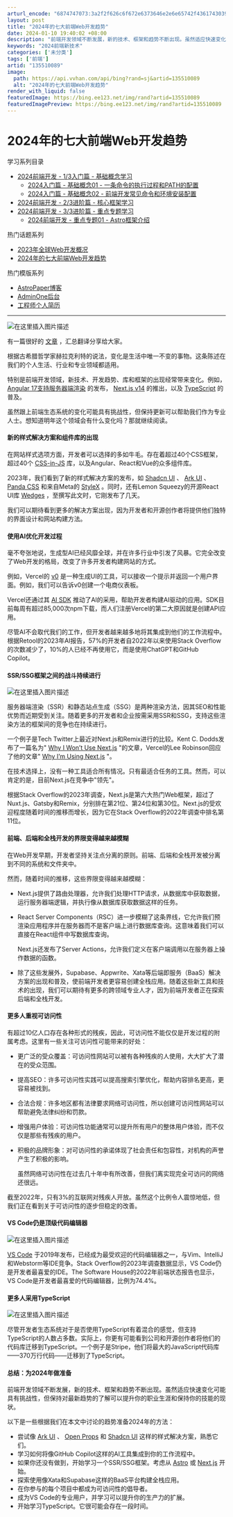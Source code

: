 ```yaml
---
arturl_encode: "6874747073:3a2f2f626c6f672e6373646e2e6e65742f436174303932362f:61727469636c652f64657461696c732f313335353130303839"
layout: post
title: "2024年的七大前端Web开发趋势"
date: 2024-01-10 19:40:02 +08:00
description: "前端开发领域不断发展，新的技术、框架和趋势不断出现。虽然适应快速变化可能具有挑战性，但保持对最新趋势"
keywords: "2024前端新技术"
categories: ['未分类']
tags: ['前端']
artid: "135510089"
image:
  path: https://api.vvhan.com/api/bing?rand=sj&artid=135510089
  alt: "2024年的七大前端Web开发趋势"
render_with_liquid: false
featuredImage: https://bing.ee123.net/img/rand?artid=135510089
featuredImagePreview: https://bing.ee123.net/img/rand?artid=135510089
---
```


# 2024年的七大前端Web开发趋势

学习系列目录

* [2024前端开发 - 1/3入门篇 - 基础概念学习](https://blog.csdn.net/Cat0926/article/details/135856498)
  + [2024入门篇 - 基础概念01 - 一条命令的执行过程和PATH的配置](https://blog.csdn.net/Cat0926/article/details/135964015)
  + [2024入门篇 - 基础概念02 - 前端开发常见命令和环境安装配置](https://blog.csdn.net/Cat0926/article/details/135964034)
* [2024前端开发 - 2/3进阶篇 - 核心框架学习](https://blog.csdn.net/Cat0926/article/details/135856405)
* [2024前端开发 - 3/3进阶篇 - 重点专题学习](https://blog.csdn.net/Cat0926/article/details/135918663)
  + [2024前端开发 - 重点专题01 - Astro框架介绍](https://blog.csdn.net/Cat0926/article/details/136409675)

热门话题系列

* [2023年全球Web开发概况](https://blog.csdn.net/Cat0926/article/details/135487646)
* [2024年的七大前端Web开发趋势](https://blog.csdn.net/Cat0926/article/details/135510089)

热门模版系列

* [AstroPaper博客](https://blog.csdn.net/Cat0926/article/details/140302629)
* [AdminOne后台](https://blog.csdn.net/Cat0926/article/details/140572561)
* [工程师个人简历](https://blog.csdn.net/Cat0926/article/details/141686215)

---

![在这里插入图片描述](https://i-blog.csdnimg.cn/blog_migrate/5d31ea84f6e1ce82c502138cf2de5549.png)

有一篇很好的
[文章](https://www.frontendmentor.io/articles/7-frontend-web-development-trends-for-2024-qtBD0H0hY3)
，汇总翻译分享给大家。

根据古希腊哲学家赫拉克利特的说法，变化是生活中唯一不变的事物。这条陈述在我们的个人生活、行业和专业领域都适用。

特别是前端开发领域，新技术、开发趋势、库和框架的出现经常带来变化。例如，
[Angular 17支持服务器端渲染](https://angular.io/guide/ssr)
的发布，
[Next.js v14](https://nextjs.org/blog/next-14)
的推出，以及
[TypeScript](https://www.typescriptlang.org/)
的普及。

虽然跟上前端生态系统的变化可能具有挑战性，但保持更新可以帮助我们作为专业人士。想知道明年这个领域会有什么变化吗？那就继续阅读。

#### 新的样式解决方案和组件库的出现

在网站样式选项方面，开发者可以选择的多如牛毛。存在着超过40个CSS框架，超过40个
[CSS-in-JS](https://cssinjs.org/)
库，以及Angular、React和Vue的众多组件库。

2023年，我们看到了新的样式解决方案的发布，如
[Shadcn UI](https://github.com/shadcn-ui/ui)
、
[Ark UI](https://github.com/chakra-ui/ark)
、
[Panda CSS](https://github.com/chakra-ui/panda)
和来自Meta的
[StyleX](https://github.com/facebook/stylex)
。同时，还有Lemon Squeezy的开源React UI库
[Wedges](https://github.com/lmsqueezy/wedges)
，至撰写此文时，它刚发布了几天。

我们可以期待看到更多的解决方案出现，因为开发者和开源创作者将提供他们独特的界面设计和网站构建方法。

#### 使用AI优化开发过程

毫不夸张地说，生成型AI已经风靡全球，并在许多行业中引发了风暴。它完全改变了Web开发的格局，改变了许多开发者构建网站的方式。

例如，Vercel的
[v0](https://v0.dev/)
是一种生成UI的工具，可以接收一个提示并返回一个用户界面。例如，我们可以告诉v0创建一个电商仪表板。

Vercel还通过其
[AI SDK](https://github.com/vercel/ai)
推动了AI的采用，帮助开发者构建AI驱动的应用。SDK目前每周有超过85,000次npm下载，而人们注册Vercel的第二大原因就是创建API应用。

尽管AI不会取代我们的工作，但开发者越来越多地将其集成到他们的工作流程中。根据Retool的2023年AI报告，57%的开发者自2022年以来使用Stack Overflow的次数减少了，10%的人已经不再使用它，而是使用ChatGPT和GitHub Copilot。

#### SSR/SSG框架之间的战斗持续进行

![在这里插入图片描述](https://i-blog.csdnimg.cn/blog_migrate/c63be9886cc597833c50a8b86f50b4da.png)

服务器端渲染（SSR）和静态站点生成（SSG）是两种渲染方法，因其SEO和性能优势而近期受到关注。随着更多的开发者和企业按需采用SSR和SSG，支持这些渲染方法的框架间的竞争也在持续进行。

一个例子是Tech Twitter上最近对Next.js和Remix进行的比较。Kent C. Dodds发布了一篇名为"
[Why I Won’t Use Next.js](https://www.epicweb.dev/why-i-wont-use-nextjs)
"的文章，Vercel的Lee Robinson回应了他的文章"
[Why I’m Using Next.js](https://leerob.io/blog/using-nextjs)
"。

在技术选择上，没有一种工具适合所有情况。只有最适合任务的工具。然而，可以肯定的是，目前Next.js在竞争中"领先"。

根据Stack Overflow的2023年调查，Next.js是第六大热门Web框架，超过了Nuxt.js、Gatsby和Remix，分别排在第21位、第24位和第30位。Next.js的受欢迎程度随着时间的推移而增长，因为它在Stack Overflow的2022年调查中排名第11位。

#### 前端、后端和全栈开发的界限变得越来越模糊

在Web开发早期，开发者坚持关注点分离的原则。前端、后端和全栈开发被分离到不同的系统和文件夹中。

然而，随着时间的推移，这些界限变得越来越模糊：

* Next.js提供了路由处理器，允许我们处理HTTP请求，从数据库中获取数据，运行服务器端逻辑，并执行像从数据库获取数据这样的任务。
* React Server Components（RSC）进一步模糊了这条界线，它允许我们预渲染应用程序并在服务器而不是客户端上进行数据库查询。这意味着我们可以直接在React组件中写数据库查询。
    
  Next.js还发布了Server Actions，允许我们定义在客户端调用以在服务器上操作数据的函数。
* 除了这些发展外，Supabase、Appwrite、Xata等后端即服务（BaaS）解决方案的出现和普及，使前端开发者更容易创建全栈应用。随着这些新工具和技术的出现，我们可以期待有更多的跨领域专业人才，因为前端开发者正在探索后端和全栈开发。

#### 更多人重视可访问性

有超过10亿人口存在各种形式的残疾，因此，可访问性不能仅仅是开发过程的附属考虑。这里有一些关注可访问性可能带来的好处：

* 更广泛的受众覆盖：可访问性网站可以被有各种残疾的人使用，大大扩大了潜在的受众范围。
* 提高SEO：许多可访问性实践可以提高搜索引擎优化，帮助内容排名更高，更容易被找到。
* 合法合规：许多地区都有法律要求网络可访问性，所以创建可访问性网站可以帮助避免法律纠纷和罚款。
* 增强用户体验：可访问性功能通常可以提升所有用户的整体用户体验，而不仅仅是那些有残疾的用户。
* 积极的品牌形象：对可访问性的承诺体现了社会责任和包容性，对机构的声誉产生了积极的影响。
    
  虽然网络可访问性在过去几十年中有所改善，但我们离实现完全可访问的网络还很远。

截至2022年，只有3%的互联网对残疾人开放。虽然这个比例令人震惊地低，但我们正在看到关于可访问性的逐步但稳定的改善。

#### VS Code仍是顶级代码编辑器

![在这里插入图片描述](https://i-blog.csdnimg.cn/blog_migrate/3eba407b432a57c59a7e38240f02f42c.png)

[VS Code](https://code.visualstudio.com/)
于2019年发布，已经成为最受欢迎的代码编辑器之一，与Vim、IntelliJ和Webstorm等IDE竞争。Stack Overflow的2023年调查数据显示，VS Code仍是开发者最喜爱的IDE。The Software House的2022年前端状态报告也显示，VS Code是开发者最喜爱的代码编辑器，比例为74.4%。

#### 更多人采用TypeScript

![在这里插入图片描述](https://i-blog.csdnimg.cn/blog_migrate/972a9e2c47299dfd8495602ca32847b1.png)

尽管开发者生态系统对于是否使用TypeScript有着混合的感觉，但支持TypeScript的人数占多数。实际上，你更有可能看到公司和开源创作者将他们的代码库迁移到TypeScript。一个例子是Stripe，他们将最大的JavaScript代码库——370万行代码——迁移到了TypeScript。

#### 总结：为2024年做准备

前端开发领域不断发展，新的技术、框架和趋势不断出现。虽然适应快速变化可能具有挑战性，但保持对最新趋势的了解可以提升你的职业生涯和保持你的技能的现状。

以下是一些根据我们在本文中讨论的趋势准备2024年的方法：

* 尝试像
  [Ark UI](https://ark-ui.com/)
  、
  [Open Props](https://github.com/argyleink/open-props)
  和
  [Shadcn UI](https://github.com/shadcn-ui/ui)
  这样的样式解决方案，熟悉它们。
* 学习如何将像GitHub Copilot这样的AI工具集成到你的工作流程中。
* 如果你还没有做到，开始学习一个SSR/SSG框架。考虑从
  [Astro](https://astro.build/)
  或
  [Next.js](https://nextjs.org/)
  开始。
* 探索使用像Xata和Supabase这样的BaaS平台构建全栈应用。
* 在你参与的每个项目中都成为可访问性的倡导者。
* 成为VS Code的专业用户，并学习可以提升你的生产力的扩展。
* 开始学习TypeScript。它很可能会存在一段时间。